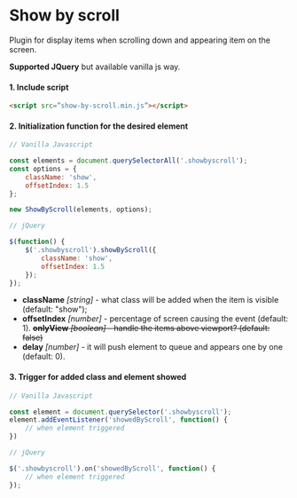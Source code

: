 Show by scroll
========

Plugin for display items when scrolling down and appearing item on the screen.

**Supported JQuery** but available vanilla js way.

#### 1. Include script

```html
<script src=”show-by-scroll.min.js”></script>
```

#### 2. Initialization function for the desired element

```javascript
// Vanilla Javascript

const elements = document.querySelectorAll('.showbyscroll');
const options = {
    className: 'show',
    offsetIndex: 1.5
};

new ShowByScroll(elements, options);
```

```javascript
// jQuery

$(function() {
    $('.showbyscroll').showByScroll({
        className: 'show',
        offsetIndex: 1.5
    });
});
```
- **className** *[string]* - what class will be added when the item is visible (default: "show");
- **offsetIndex** *[number]* - percentage of screen causing the event (default: 1).
<s>**onlyView** *[boolean]* - handle the items above viewport? (default: false)</s>
- **delay** *[number]* - it will push element to queue and appears one by one (default: 0).

#### 3. Trigger for added class and element showed
```javascript
// Vanilla Javascript

const element = document.querySelector('.showbyscroll');
element.addEventListener('showedByScroll', function() {
    // when element triggered 
})
```

```javascript
// jQuery

$('.showbyscroll').on('showedByScroll', function() {
    // when element triggered 
});
```